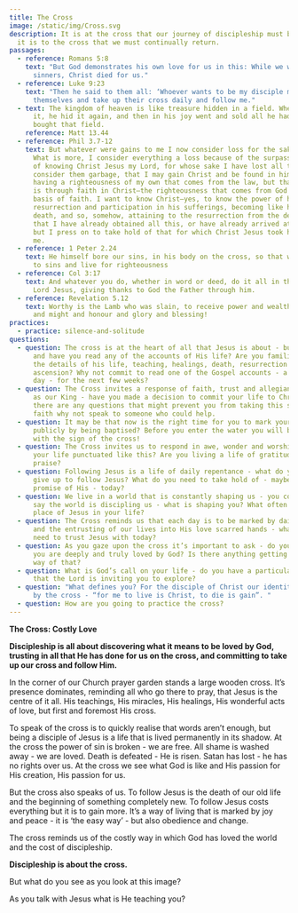 ```yaml
---
title: The Cross
image: /static/img/Cross.svg
description: It is at the cross that our journey of discipleship must begin, and
  it is to the cross that we must continually return.
passages:
  - reference: Romans 5:8
    text: "But God demonstrates his own love for us in this: While we were still
      sinners, Christ died for us."
  - reference: Luke 9:23
    text: "Then he said to them all: ‘Whoever wants to be my disciple must deny
      themselves and take up their cross daily and follow me."
  - text: The kingdom of heaven is like treasure hidden in a field. When a man found
      it, he hid it again, and then in his joy went and sold all he had and
      bought that field.
    reference: Matt 13.44
  - reference: Phil 3.7-12
    text: But whatever were gains to me I now consider loss for the sake of Christ.
      What is more, I consider everything a loss because of the surpassing worth
      of knowing Christ Jesus my Lord, for whose sake I have lost all things. I
      consider them garbage, that I may gain Christ and be found in him, not
      having a righteousness of my own that comes from the law, but that which
      is through faith in Christ—the righteousness that comes from God on the
      basis of faith. I want to know Christ—yes, to know the power of his
      resurrection and participation in his sufferings, becoming like him in his
      death, and so, somehow, attaining to the resurrection from the dead. Not
      that I have already obtained all this, or have already arrived at my goal,
      but I press on to take hold of that for which Christ Jesus took hold of
      me.
  - reference: 1 Peter 2.24
    text: He himself bore our sins, in his body on the cross, so that we might die
      to sins and live for righteousness
  - reference: Col 3:17
    text: And whatever you do, whether in word or deed, do it all in the name of the
      Lord Jesus, giving thanks to God the Father through him.
  - reference: Revelation 5.12
    text: Worthy is the Lamb who was slain, to receive power and wealth and wisdom
      and might and honour and glory and blessing!
practices:
  - practice: silence-and-solitude
questions:
  - question: The cross is at the heart of all that Jesus is about - but do you know
      and have you read any of the accounts of His life? Are you familiar with
      the details of his life, teaching, healings, death, resurrection and
      ascension? Why not commit to read one of the Gospel accounts - a chapter a
      day - for the next few weeks?
  - question: The Cross invites a response of faith, trust and allegiance to Jesus
      as our King - have you made a decision to commit your life to Christ?  If
      there are any questions that might prevent you from taking this step of
      faith why not speak to someone who could help.
  - question: It may be that now is the right time for you to mark your faith
      publicly by being baptised? Before you enter the water you will be sealed
      with the sign of the cross!
  - question: The Cross invites us to respond in awe, wonder and worship - how is
      your life punctuated like this? Are you living a life of gratitude and
      praise?
  - question: Following Jesus is a life of daily repentance - what do you need to
      give up to follow Jesus? What do you need to take hold of - maybe a
      promise of His - today?
  - question: We live in a world that is constantly shaping us - you could perhaps
      say the world is discipling us - what is shaping you? What often takes the
      place of Jesus in your life?
  - question: The Cross reminds us that each day is to be marked by daily surrender
      and the entrusting of our lives into His love scarred hands - what do you
      need to trust Jesus with today?
  - question: As you gaze upon the cross it’s important to ask - do you know that
      you are deeply and truly loved by God? Is there anything getting in the
      way of that?
  - question: What is God’s call on your life - do you have a particular vocation
      that the Lord is inviting you to explore?
  - question: "What defines you? For the disciple of Christ our identity is shaped
      by the cross - “for me to live is Christ, to die is gain”. "
  - question: How are you going to practice the cross?
---
```

**The Cross: Costly Love**

**Discipleship is all about discovering what it means to be loved by God, trusting in all that He has done for us on the cross, and committing to take up our cross and follow Him.**

In the corner of our Church prayer garden stands a large wooden cross. It’s presence dominates, reminding all who go there to pray, that Jesus is the centre of it all. His teachings, His miracles, His healings, His wonderful acts of love, but first and foremost His cross.

To speak of the cross is to quickly realise that words aren’t enough, but being a disciple of Jesus is a life that is lived permanently in its shadow. At the cross the power of sin is broken - we are free. All shame is washed away - we are loved. Death is defeated - He is risen. Satan has lost - he has no rights over us. At the cross we see what God is like and His passion for His creation, His passion for us.

But the cross also speaks of us. To follow Jesus is the death of our old life and the beginning of something completely new. To follow Jesus costs everything but it is to gain more. It’s a way of living that is marked by joy and peace - it is ‘the easy way’ - but also obedience and change.

The cross reminds us of the costly way in which God has loved the world and the cost of discipleship.

**Discipleship is about the cross.**

But what do you see as you look at this image? 

As you talk with Jesus what is He teaching you?